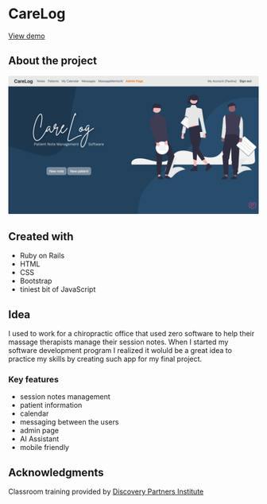 # CareLog

<a href="https://carelog.onrender.com/">View demo</a>



## About the project
<div>
<img src="public/img/screenshot1.png">
</div>

## Created with
* Ruby on Rails
* HTML
* CSS
* Bootstrap
* tiniest bit of JavaScript

## Idea
I used to work for a chiropractic office that used zero software to help their massage therapists manage their session notes. When I started my software development program I realized it woluld be a great idea to practice my skills by creating such app for my final project.

### Key features
* session notes management
* patient information
* calendar
* messaging between the users
* admin page
* AI Assistant 
* mobile friendly





## Acknowledgments 

Classroom training provided by <a href="https://dpi.uillinois.edu/">Discovery Partners Institute</a>
